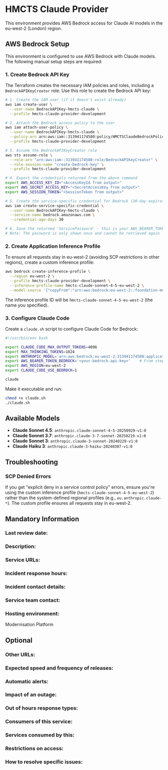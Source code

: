 # HMCTS Claude Provider

This environment provides AWS Bedrock access for Claude AI models in the eu-west-2 (London) region.

## AWS Bedrock Setup

This environment is configured to use AWS Bedrock with Claude models. The following manual setup steps are required:

### 1. Create Bedrock API Key

The Terraform creates the necessary IAM policies and roles, including a `BedrockAPIKeyCreator` role. Use this role to create the Bedrock API key:

```bash
# 1. Create the IAM user (if it doesn't exist already)
aws iam create-user \
  --user-name BedrockAPIKey-hmcts-claude \
  --profile hmcts-claude-provider-development

# 2. Attach the Bedrock access policy to the user
aws iam attach-user-policy \
  --user-name BedrockAPIKey-hmcts-claude \
  --policy-arn arn:aws:iam::313941174580:policy/HMCTSClaudeBedrockPolicy \
  --profile hmcts-claude-provider-development

# 3. Assume the BedrockAPIKeyCreator role
aws sts assume-role \
  --role-arn "arn:aws:iam::313941174580:role/BedrockAPIKeyCreator" \
  --role-session-name "create-bedrock-key" \
  --profile hmcts-claude-provider-development

# 4. Export the credentials returned from the above command
export AWS_ACCESS_KEY_ID="<AccessKeyId from output>"
export AWS_SECRET_ACCESS_KEY="<SecretAccessKey from output>"
export AWS_SESSION_TOKEN="<SessionToken from output>"

# 5. Create the service-specific credential for Bedrock (30-day expiration)
aws iam create-service-specific-credential \
  --user-name BedrockAPIKey-hmcts-claude \
  --service-name bedrock.amazonaws.com \
  --credential-age-days 30

# 6. Save the returned 'ServicePassword' - this is your AWS_BEARER_TOKEN_BEDROCK
# Note: The password is only shown once and cannot be retrieved again
```

### 2. Create Application Inference Profile

To ensure all requests stay in eu-west-2 (avoiding SCP restrictions in other regions), create a custom inference profile:

```bash
aws bedrock create-inference-profile \
  --region eu-west-2 \
  --profile hmcts-claude-provider-development \
  --inference-profile-name hmcts-claude-sonnet-4-5-eu-west-2 \
  --model-source '{"copyFrom":"arn:aws:bedrock:eu-west-2::foundation-model/anthropic.claude-sonnet-4-5-20250929-v1:0"}'
```

The inference profile ID will be `hmcts-claude-sonnet-4-5-eu-west-2` (the name you specified).

### 3. Configure Claude Code

Create a `claude.sh` script to configure Claude Code for Bedrock:

```bash
#!/usr/bin/env bash

export CLAUDE_CODE_MAX_OUTPUT_TOKENS=4096
export MAX_THINKING_TOKENS=1024
export ANTHROPIC_MODEL='arn:aws:bedrock:eu-west-2:313941174580:application-inference-profile/hmcts-claude-sonnet-4-5-eu-west-2'
export AWS_BEARER_TOKEN_BEDROCK='<your-bedrock-api-key>'    # From step 1
export AWS_REGION=eu-west-2
export CLAUDE_CODE_USE_BEDROCK=1

claude
```

Make it executable and run:

```bash
chmod +x claude.sh
./claude.sh
```

## Available Models

- **Claude Sonnet 4.5**: `anthropic.claude-sonnet-4-5-20250929-v1:0`
- **Claude Sonnet 3.7**: `anthropic.claude-3-7-sonnet-20250219-v1:0`
- **Claude Sonnet 3**: `anthropic.claude-3-sonnet-20240229-v1:0`
- **Claude Haiku 3**: `anthropic.claude-3-haiku-20240307-v1:0`

## Troubleshooting

### SCP Denied Errors

If you get "explicit deny in a service control policy" errors, ensure you're using the custom inference profile (`hmcts-claude-sonnet-4-5-eu-west-2`) rather than the system-defined regional profiles (e.g., `eu.anthropic.claude-*`). The custom profile ensures all requests stay in eu-west-2.


## Mandatory Information

### **Last review date:**

<!-- Adding the last date this page was reviewed, with any accompanying information -->

### **Description:**

<!-- A short (less than 50 word) description of what your service does, and who it’s for.-->

### **Service URLs:**

<!--  The URL(s) of the service’s production environment, and test environments if possible-->

### **Incident response hours:**

<!-- When your service receives support for urgent issues. This should be written in a clear, unambiguous way. For example: 24/7/365, Office hours, usually 9am-6pm on working days, or 7am-10pm, 365 days a year. -->

### **Incident contact details:**

<!-- How people can raise an urgent issue with your service. This must not be the email address or phone number of an individual on your team, it should be a shared email address, phone number, or website that allows someone with an urgent issue to raise it quickly. -->

### **Service team contact:**

<!-- How people with non-urgent issues or questions can get in touch with your team. As with incident contact details, this must not be the email address or phone number of an individual on the team, it should be a shared email address or a ticket tracking system.-->

### **Hosting environment:**

Modernisation Platform

<!-- If your service is hosted on another MOJ team’s infrastructure, link to their runbook. If your service has another arrangement or runs its own infrastructure, you should list the supplier of that infrastructure (ideally linking to your account’s login page) and describe, simply and briefly, how to raise an issue with them. -->

## Optional

### **Other URLs:**

<!--  If you can, provide links to the service’s monitoring dashboard(s), health checks, documentation (ideally describing how to run/work with the service), and main GitHub repository. -->

### **Expected speed and frequency of releases:**

<!-- How often are you able to release changes to your service, and how long do those changes take? -->

### **Automatic alerts:**

<!-- List, briefly, problems (or types of problem) that will automatically alert your team when they occur. -->

### **Impact of an outage:**

<!-- A short description of the risks if your service is down for an extended period of time. -->

### **Out of hours response types:**

<!-- Describe how incidents that page a person on call are responded to. How long are out-of-hours responders expected to spend trying to resolve issues before they stop working, put the service into maintenance mode, and hand the issue to in-hours support? -->

### **Consumers of this service:**

<!-- List which other services (with links to their runbooks) rely on this service. If your service is considered a platform, these may be too numerous to reasonably list. -->

### **Services consumed by this:**

<!-- List which other services (with links to their runbooks) this service relies on. -->

### **Restrictions on access:**

<!-- Describe any conditions which restrict access to the service, such as if it’s IP-restricted or only accessible from a private network.-->

### **How to resolve specific issues:**

<!-- Describe the steps someone might take to resolve a specific issue or incident, often for use when on call. This may be a large amount of information, so may need to be split out into multiple pages, or link to other documents.-->
